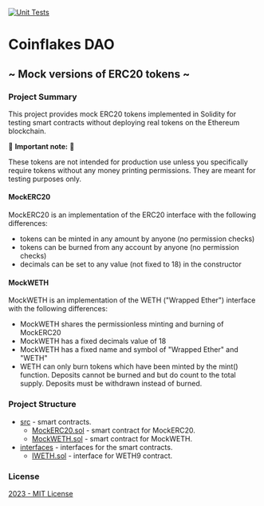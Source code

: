 [![Unit Tests](https://github.com/Coinflakes-DAO/mock-tokens/actions/workflows/test.yml/badge.svg)](https://github.com/Coinflakes-DAO/mock-tokens/actions/workflows/test.yml)

# Coinflakes DAO

## ~ Mock versions of ERC20 tokens ~

### Project Summary

This project provides mock ERC20 tokens implemented in Solidity for testing smart contracts without deploying real tokens on the Ethereum blockchain.

:red_circle: **Important note:** :red_circle:

These tokens are not intended for production use unless you specifically
require tokens without any money printing permissions. They are meant for
testing purposes only.

#### MockERC20

MockERC20 is an implementation of the ERC20 interface with the following differences:

- tokens can be minted in any amount by anyone (no permission checks)
- tokens can be burned from any account by anyone (no permission checks)
- decimals can be set to any value (not fixed to 18) in the constructor

#### MockWETH

MockWETH is an implementation of the WETH ("Wrapped Ether") interface with the following differences:

- MockWETH shares the permissionless minting and burning of MockERC20
- MockWETH has a fixed decimals value of 18
- MockWETH has a fixed name and symbol of "Wrapped Ether" and "WETH"
- WETH can only burn tokens which have been minted by the mint() function. Deposits cannot be burned and but do count to the total supply. Deposits must be withdrawn instead of burned.

### Project Structure

- [src](src) - smart contracts.
  - [MockERC20.sol](src/MockERC20.sol) - smart contract for MockERC20.
  - [MockWETH.sol](src/MockWETH.sol) - smart contract for MockWETH.
- [interfaces](interfaces) - interfaces for the smart contracts.
  - [IWETH.sol](src/interfaces/IWETH.sol) - interface for WETH9 contract.

### License

[2023 - MIT License](LICENSE)
